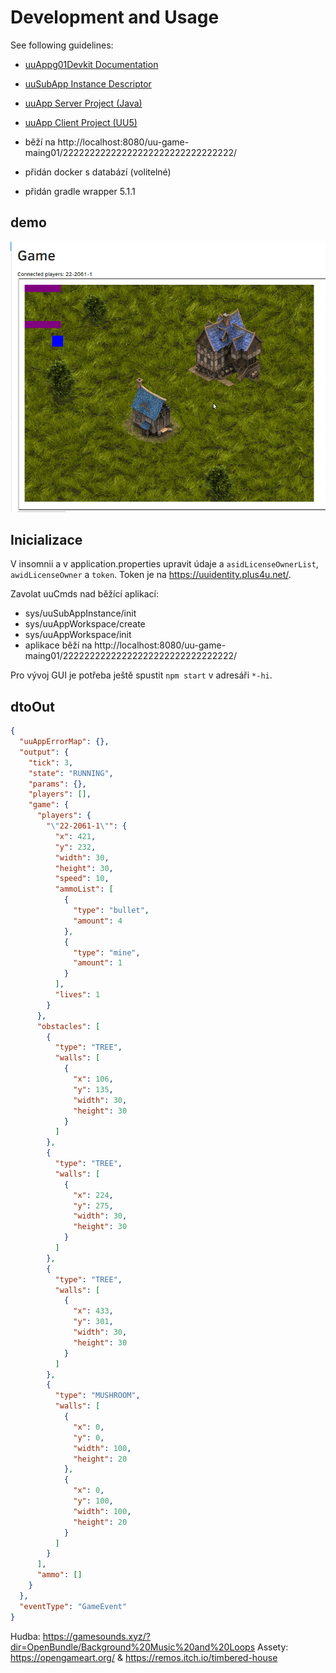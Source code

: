 # Development and Usage

See following guidelines:

- [uuAppg01Devkit Documentation](https://uuapp.plus4u.net/uu-bookkit-maing01/e884539c8511447a977c7ff070e7f2cf/book)
- [uuSubApp Instance Descriptor](https://uuapp.plus4u.net/uu-bookkit-maing01/289fcd2e11d34f3e9b2184bedb236ded/book/page?code=uuSubAppInstanceDescriptor)
- [uuApp Server Project (Java)](https://uuapp.plus4u.net/uu-bookkit-maing01/99c939a08e0849c68df5ee339c94054b/book/page?code=uuAppStyleGuide_00)
- [uuApp Client Project (UU5)](https://uuapp.plus4u.net/uu-bookkit-maing01/ed11ec379073476db0aa295ad6c00178/book/page?code=getStartedHooks)


- běží na http://localhost:8080/uu-game-maing01/22222222222222222222222222222222/
- přidán docker s databází (volitelné)
- přidán gradle wrapper 5.1.1

## demo

![Ukázka hry](demo2.gif)

## Inicializace
V insomnii a v application.properties upravit údaje a `asidLicenseOwnerList`, `awidLicenseOwner` a `token`.
Token je na https://uuidentity.plus4u.net/. 

Zavolat uuCmds nad běžící aplikací:
- sys/uuSubAppInstance/init
- sys/uuAppWorkspace/create
- sys/uuAppWorkspace/init
- aplikace běží na http://localhost:8080/uu-game-maing01/22222222222222222222222222222222/

Pro vývoj GUI je potřeba ještě spustit `npm start` v adresáři `*-hi`. 

## dtoOut

```json
{
  "uuAppErrorMap": {},
  "output": {
    "tick": 3,
    "state": "RUNNING",
    "params": {},
    "players": [],
    "game": {
      "players": {
        "\"22-2061-1\"": {
          "x": 421,
          "y": 232,
          "width": 30,
          "height": 30,
          "speed": 10,
          "ammoList": [
            {
              "type": "bullet",
              "amount": 4
            },
            {
              "type": "mine",
              "amount": 1
            }
          ],
          "lives": 1
        }
      },
      "obstacles": [
        {
          "type": "TREE",
          "walls": [
            {
              "x": 106,
              "y": 135,
              "width": 30,
              "height": 30
            }
          ]
        },
        {
          "type": "TREE",
          "walls": [
            {
              "x": 224,
              "y": 275,
              "width": 30,
              "height": 30
            }
          ]
        },
        {
          "type": "TREE",
          "walls": [
            {
              "x": 433,
              "y": 301,
              "width": 30,
              "height": 30
            }
          ]
        },
        {
          "type": "MUSHROOM",
          "walls": [
            {
              "x": 0,
              "y": 0,
              "width": 100,
              "height": 20
            },
            {
              "x": 0,
              "y": 100,
              "width": 100,
              "height": 20
            }
          ]
        }
      ],
      "ammo": []
    }
  },
  "eventType": "GameEvent"
}
```


Hudba: https://gamesounds.xyz/?dir=OpenBundle/Background%20Music%20and%20Loops
Assety: https://opengameart.org/ & https://remos.itch.io/timbered-house
